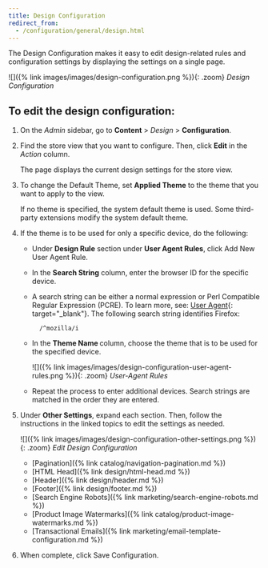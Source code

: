 ```yaml
---
title: Design Configuration
redirect_from: 
  - /configuration/general/design.html
---
```


The Design Configuration makes it easy to edit design-related rules and configuration settings by displaying the settings on a single page.

![]({% link images/images/design-configuration.png %}){: .zoom}
_Design Configuration_

## To edit the design configuration:

1. On the _Admin_ sidebar, go to **Content** > _Design_ > **Configuration**.

1. Find the store view that you want to configure. Then, click **Edit** in the _Action_ column.

    The page displays the current design settings for the store view.

1. To change the Default Theme, set **Applied Theme** to the theme that you want to apply to the view.

    If no theme is specified, the system default theme is used. Some third-party extensions modify the system default theme.

1. If the theme is to be used for only a specific device, do the following:

    * Under **Design Rule** section under **User Agent Rules**, click <span class="btn">Add New User Agent Rule</span>.

    * In the **Search String** column, enter the browser ID for the specific device.

    * A search string can be either a normal expression or Perl Compatible Regular Expression (PCRE). To learn more, see: [User Agent][1]{: target="_blank"}. The following search string identifies Firefox:

            /^mozilla/i

    * In the <b>Theme Name </b>column, choose the theme that is to be used for the specified device.

        ![]({% link images/images/design-configuration-user-agent-rules.png %}){: .zoom}
        _User-Agent Rules_

    * Repeat the process to enter additional devices. Search strings are matched in the order they are entered.

1. Under **Other Settings**, expand each section. Then, follow the instructions in the linked topics to edit the settings as needed.

    ![]({% link images/images/design-configuration-other-settings.png %}){: .zoom}
    _Edit Design Configuration_

   * [Pagination]({% link catalog/navigation-pagination.md %})
   * [HTML Head]({% link design/html-head.md %})
   * [Header]({% link design/header.md %})
   * [Footer]({% link design/footer.md %})
   * [Search Engine Robots]({% link marketing/search-engine-robots.md %})
   * [Product Image Watermarks]({% link catalog/product-image-watermarks.md %})
   * [Transactional Emails]({% link marketing/email-template-configuration.md %})

1. When complete, click <span class="btn">Save Configuration</span>.

[1]: https://en.wikipedia.org/wiki/User_agent
